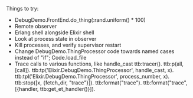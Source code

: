 Things to try:

* DebugDemo.FrontEnd.do_thing(:rand.uniform() * 100)
* Remote observer
* Erlang shell alongside Elixir shell
* Look at process state in observer
* Kill processes, and verify supervisor restart
* Change DebugDemo.ThingProcessor code towards named cases instead of "if"; Code.load_file
* Trace calls to various functions, like handle_cast
  ttb:tracer().
  ttb:p(all, [call]).
  ttb:tp('Elixir.DebugDemo.ThingProcessor', handle_cast, x).
  ttb:tpl('Elixir.DebugDemo.ThingProcessor', process_number, x).
  ttb:stop([x, {fetch_dir, "trace"}]).
  ttb:format("trace").
  ttb:format("trace", [{handler, ttb:get_et_handler()}]).

